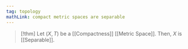 ```yaml
---
tag: topology
mathLink: compact metric spaces are separable
---
```

>[!thm]
>Let $(X,T)$ be a [[Compactness]] [[Metric Space]]. Then, $X$ is [[Separable]].

